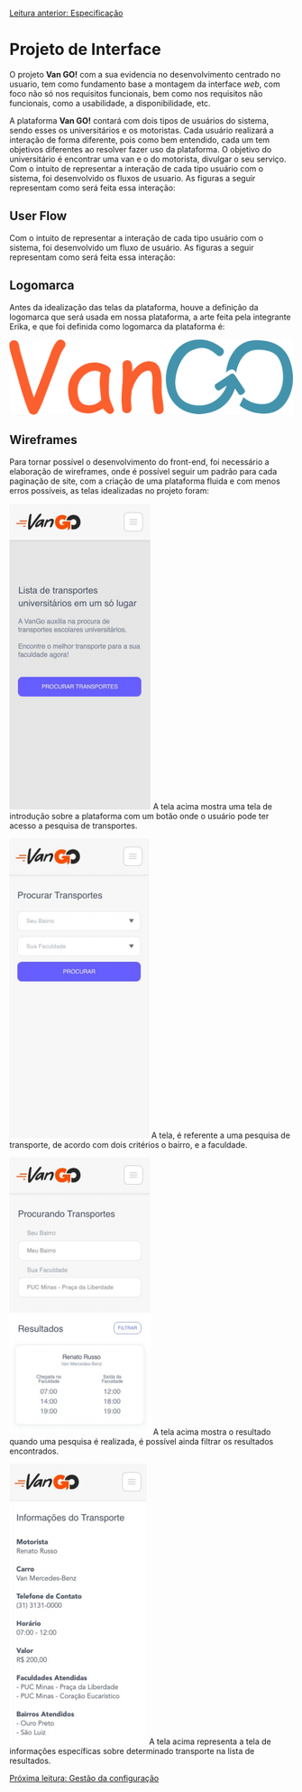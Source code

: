 [Leitura anterior: Especificação](/docs/2-Especificação.md)

# Projeto de Interface

O projeto **Van GO!** com a sua evidencia no desenvolvimento centrado no usuario, tem como fundamento base a montagem da interface _web_, com foco não só nos requisitos funcionais, bem como nos requisitos não funcionais, como a usabilidade, a disponibilidade, etc.

A plataforma **Van GO!**  contará com dois tipos de usuários do sistema, sendo esses os universitários e os motoristas. Cada usuário realizará a interação de forma diferente, pois como bem entendido, cada um tem objetivos diferentes ao resolver fazer uso da plataforma. O objetivo do universitário é encontrar uma van e o do motorista, divulgar o seu serviço.
Com o intuito de representar a interação de cada tipo usuário com o sistema, foi desenvolvido os fluxos de usuario. As figuras a seguir representam como será feita essa interação:

## User Flow

Com o intuito de representar a interação de cada tipo usuário com o sistema, foi desenvolvido um fluxo de usuário. As figuras a seguir representam como será feita essa interação:

## Logomarca

Antes da idealização das telas da plataforma, houve a definição da logomarca que será usada em nossa plataforma, a arte feita pela integrante Erika, e que foi definida como logomarca da plataforma é:

![Logomarca](images/logo_completa.png)


## Wireframes

Para tornar possível o desenvolvimento do front-end, foi necessário a elaboração de wireframes, onde é possível seguir um padrão para cada paginação de site, com a criação de uma plataforma fluida e com menos erros possíveis, as telas idealizadas no projeto foram:

![Wireframe 1](images/wireframe1.png)
A tela acima mostra uma tela de introdução sobre a plataforma com um
botão onde o usuário pode ter acesso a pesquisa de transportes.

![Wireframe 2](images/wireframe2.png)
A tela, é referente a uma pesquisa de transporte, de acordo com dois
critérios o bairro, e a faculdade.

![Wireframe 3](images/wireframe3.png)
A tela acima mostra o resultado quando uma pesquisa é realizada, é
possível ainda filtrar os resultados encontrados.

![Wireframe 4](images/wireframe4.png)
A tela acima representa a tela de informações específicas sobre
determinado transporte na lista de resultados.



[Próxima leitura: Gestão da configuração](/docs/4-Gestão-Configuração.md)